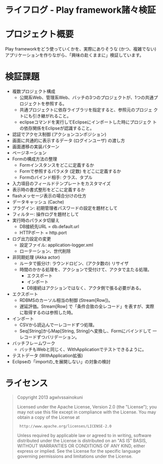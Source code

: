 ライフログ - Play framework諸々検証
===================================

プロジェクト概要
================
Play frameworkをどう使っていくかを、実際にありそうな (かつ、複雑でない)
アプリケーションを作りながら、「興味の赴くままに」検証しています。

検証課題
========
*   複数プロジェクト構成
    *   公開系Web、管理系Web、バッチの3つのプロジェクトが、1つの共通プ
        ロジェクトを参照する。
    *   共通プロジェクトに依存ライブラリを指定すると、参照元のプロジェ
        クトにも引き継がれること。
    *   eclipseコマンドを実行してEclipseにインポートした時にプロジェク
        トの依存関係をEclipseが認識すること。
*   認証でアクセス制御 (アクションコンポジション)
*   画面に共通的に表示するデータ (ログインユーザ) の渡し方
*   画面遷移の実装パターン
*   ページネーション
*   Formの構成方法の整理
    *   Formインスタンスをどこに定義するか
    *   Formで参照するパラメタ (定数) をどこに定義するか
    *   Formのバインド相手: クラス、タプル
*   入力項目のフィールドテンプレートをカスタマイズ
*   表示時の書式整形をどこに定義するか
*   flashメッセージ表示の場合分けの仕方
*   データキャッシュ (Cache)
*   プラグイン: 初期管理者パスワードの設定を題材として
*   フィルター: 操作ログを題材として
*   実行時のパラメタ切替え
    *   DB接続先URL = db.default.url
    *   HTTPポート = http.port
*   ログ出力設定の変更
    *   設定ファイル: application-logger.xml
    *   ローテーション、世代削除
*   非同期処理 (Akka actor)
    *   ルータで振分け: ラウンドロビン、(アクタ数の) リサイザ
    *   時間のかかる処理を、アクションで受付けて、アクタで主たる処理。
        *   エクスポート
        *   インポート
        *   DB接続はアクションではなく、アクタ側で張る必要がある。
*   エクスポート
    *   RDBMSのカーソル相当の制御 (Stream[Row])。
    *   遅延評価。Stream[Row] で「条件合致の全レコード」を表すが、実際
        に取得するのは参照した時。
*   インポート
    *   CSVから読込んで一レコードずつ処理。
    *   Seq[String]からMap[String, String]へ変換し、Formにバインドして
        一レコードずつバリデーション。
*   バッチフレームワーク
    *   バッチもWebと同じく、WithApplicationでテストできるように。
*   テストデータ (WithApplication拡張)
*   Eclipseの「importの_を展開しない」の対象の検討


ライセンス
==========
>  Copyright 2013 agwlvssainokuni
>
>  Licensed under the Apache License, Version 2.0 (the "License");
>  you may not use this file except in compliance with the License.
>  You may obtain a copy of the License at
>
>      http://www.apache.org/licenses/LICENSE-2.0
>
>  Unless required by applicable law or agreed to in writing, software
>  distributed under the License is distributed on an "AS IS" BASIS,
>  WITHOUT WARRANTIES OR CONDITIONS OF ANY KIND, either express or implied.
>  See the License for the specific language governing permissions and
>  limitations under the License.
